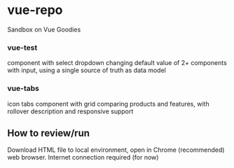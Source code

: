 # vue-repo
Sandbox on Vue Goodies

### vue-test
component with select dropdown changing default value of 2+ components with input, using a single source of truth as data model

### vue-tabs
icon tabs component with grid comparing products and features, with rollover description and responsive support

## How to review/run
Download HTML file to local environment, open in Chrome (recommended) web browser. Internet connection required (for now)

